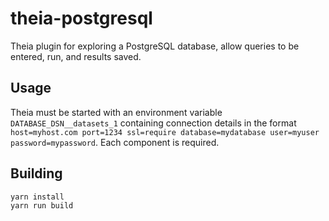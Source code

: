 # theia-postgresql

Theia plugin for exploring a PostgreSQL database, allow queries to be entered, run, and results saved.


## Usage

Theia must be started with an environment variable `DATABASE_DSN__datasets_1` containing connection details in the format `host=myhost.com port=1234 ssl=require database=mydatabase user=myuser password=mypassword`. Each component is required.


## Building

```bash
yarn install
yarn run build
```
